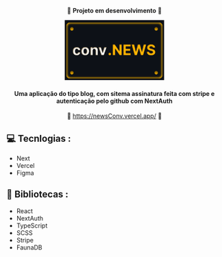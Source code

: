 


<div align='center'>

   :construction: **Projeto em desenvolvimento** :construction:

   <img height='140px' src='./public/readmeLogo.svg' alt='logo para github'/>
      
   #### Uma aplicação do tipo blog, com sitema assinatura feita com stripe e autenticação pelo github com NextAuth ####

   :link: <https://newsConv.vercel.app/> :link:
</div>

## :computer: Tecnlogias :

- Next
- Vercel
- Figma

## :rocket: Bibliotecas :

- React
- NextAuth
- TypeScript
- SCSS
- Stripe
- FaunaDB
